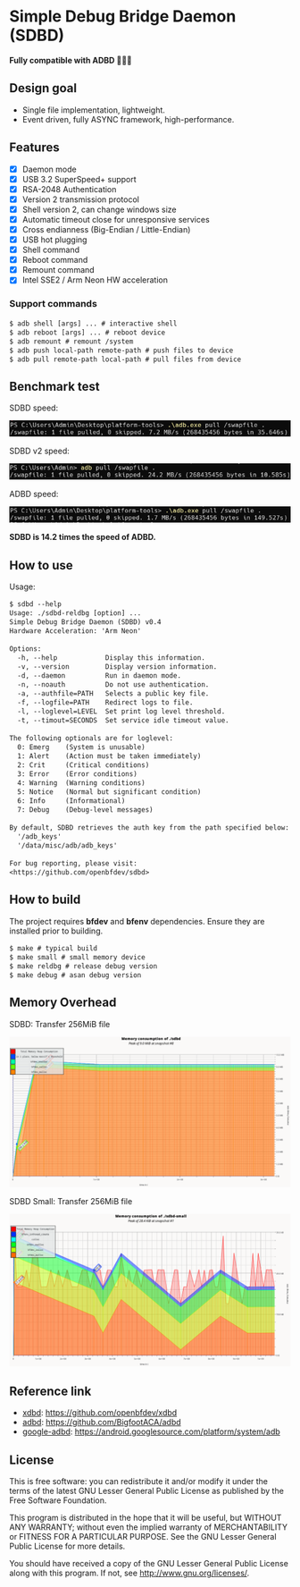 # Simple Debug Bridge Daemon (SDBD)

**Fully compatible with ADBD 🥳🥳🥳**

## Design goal

- Single file implementation, lightweight.
- Event driven, fully ASYNC framework, high-performance.

## Features

- [x] Daemon mode
- [x] USB 3.2 SuperSpeed+ support
- [x] RSA-2048 Authentication
- [x] Version 2 transmission protocol
- [x] Shell version 2, can change windows size
- [x] Automatic timeout close for unresponsive services
- [x] Cross endianness (Big-Endian / Little-Endian)
- [x] USB hot plugging
- [x] Shell command
- [x] Reboot command
- [x] Remount command
- [x] Intel SSE2 / Arm Neon HW acceleration

### Support commands

```shell
$ adb shell [args] ... # interactive shell
$ adb reboot [args] ... # reboot device
$ adb remount # remount /system
$ adb push local-path remote-path # push files to device
$ adb pull remote-path local-path # pull files from device
```

## Benchmark test

SDBD speed:

![sdbd-speed](./docs/sdbd-speed.png)

SDBD v2 speed:

![sdbd-speed](./docs/sdbd-v2-speed.png)

ADBD speed:

![adbd-speed](./docs/adbd-speed.png)

**SDBD is 14.2 times the speed of ADBD.**

## How to use

Usage:

```shell
$ sdbd --help
Usage: ./sdbd-reldbg [option] ...
Simple Debug Bridge Daemon (SDBD) v0.4
Hardware Acceleration: 'Arm Neon'

Options:
  -h, --help            Display this information.
  -v, --version         Display version information.
  -d, --daemon          Run in daemon mode.
  -n, --noauth          Do not use authentication.
  -a, --authfile=PATH   Selects a public key file.
  -f, --logfile=PATH    Redirect logs to file.
  -l, --loglevel=LEVEL  Set print log level threshold.
  -t, --timout=SECONDS  Set service idle timeout value.

The following optionals are for loglevel:
  0: Emerg    (System is unusable)
  1: Alert    (Action must be taken immediately)
  2: Crit     (Critical conditions)
  3: Error    (Error conditions)
  4: Warning  (Warning conditions)
  5: Notice   (Normal but significant condition)
  6: Info     (Informational)
  7: Debug    (Debug-level messages)

By default, SDBD retrieves the auth key from the path specified below:
  '/adb_keys'
  '/data/misc/adb/adb_keys'

For bug reporting, please visit:
<https://github.com/openbfdev/sdbd>
```

## How to build

The project requires **bfdev** and **bfenv** dependencies.
Ensure they are installed prior to building.

```shell
$ make # typical build
$ make small # small memory device
$ make reldbg # release debug version
$ make debug # asan debug version
```

## Memory Overhead

SDBD: Transfer 256MiB file

![sdbd-memory](./docs/sdbd-memory.png)

SDBD Small: Transfer 256MiB file

![sdbd-small-memory](./docs/sdbd-small-memory.png)

## Reference link

- [xdbd](https://github.com/openbfdev/xdbd): https://github.com/openbfdev/xdbd
- [adbd](https://github.com/BigfootACA/adbd): https://github.com/BigfootACA/adbd
- [google-adbd](https://android.googlesource.com/platform/system/adb): https://android.googlesource.com/platform/system/adb

## License

This is free software: you can redistribute it and/or modify it under the terms of the latest GNU Lesser General Public License as published by the Free Software Foundation.

This program is distributed in the hope that it will be useful, but WITHOUT ANY WARRANTY; without even the implied warranty of MERCHANTABILITY or FITNESS FOR A PARTICULAR PURPOSE. See the GNU Lesser General Public License for more details.

You should have received a copy of the GNU Lesser General Public License along with this program. If not, see http://www.gnu.org/licenses/.
